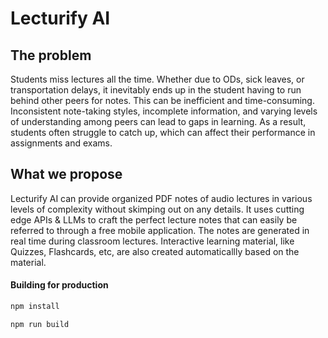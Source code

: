 # Lecturify AI

## The problem
Students miss lectures all the time. Whether due to ODs, sick leaves, or transportation delays, it inevitably ends up in the student having to run behind other peers for notes. This can be inefficient and time-consuming. Inconsistent note-taking styles, incomplete information, and varying levels of understanding among peers can lead to gaps in learning. As a result, students often struggle to catch up, which can affect their performance in assignments and exams.

## What we propose
Lecturify AI can provide organized PDF notes of audio lectures in various levels of complexity without skimping out on any details. It uses cutting edge APIs & LLMs to craft the perfect lecture notes that can easily be referred to through a free mobile application. The notes are generated in real time during classroom lectures. Interactive learning material, like Quizzes, Flashcards, etc, are also created automaticallly based on the material.

#### Building for production

```sh
npm install
```

```sh
npm run build
```
